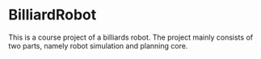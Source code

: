 # BilliardRobot
This is a course project of a billiards robot. The project mainly consists of two parts, namely robot simulation and planning core.
